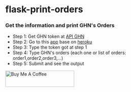 # flask-print-orders
### Get the information and print GHN's Orders
 * Step 1: Get GHN token at [API GHN](https://api.ghn.vn/home)
 * Step 2: Go to this [app](https://flaskorders.herokuapp.com/) base on [heroku](https://dashboard.heroku.com/apps)
 * Step 3: Type the token got at step 1
 * Step 4: Type GHN's orders (each one or list of orders: order1,order2,order3,...)
 * Step 5: Submit and see the output

<a href="https://www.buymeacoffee.com/0DtW3pF" target="_blank"><img src="https://cdn.buymeacoffee.com/buttons/default-orange.png" alt="Buy Me A Coffee" style="height: 51px !important;width: 217px !important;" ></a>